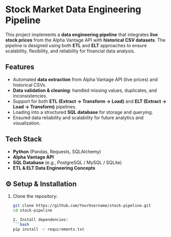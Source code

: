 # Stock Market Data Engineering Pipeline

This project implements a **data engineering pipeline** that integrates **live stock prices** from the Alpha Vantage API with **historical CSV datasets**. The pipeline is designed using both **ETL** and **ELT** approaches to ensure scalability, flexibility, and reliability for financial data analysis.

## Features
- Automated **data extraction** from Alpha Vantage API (live prices) and historical CSVs.  
- **Data validation & cleaning**: handled missing values, duplicates, and inconsistencies.  
- Support for both **ETL (Extract → Transform → Load)** and **ELT (Extract → Load → Transform)** pipelines.  
- Loading into a structured **SQL database** for storage and querying.  
- Ensured data reliability and scalability for future analytics and visualization.  

## Tech Stack
- **Python** (Pandas, Requests, SQLAlchemy)  
- **Alpha Vantage API**  
- **SQL Database** (e.g., PostgreSQL / MySQL / SQLite)  
- **ETL & ELT Data Engineering Concepts**  

## ⚙️ Setup & Installation
1. Clone the repository:
   ```bash
   git clone https://github.com/YourUsername/stock-pipeline.git
   cd stock-pipeline

   2. Install dependencies:
   ```bash
   pip install -r requirements.txt
   
